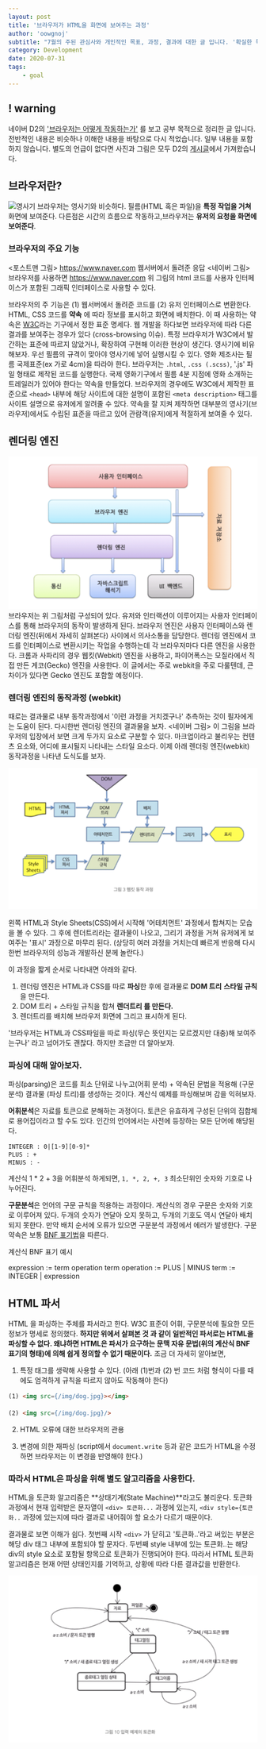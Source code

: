 ```yaml
---
layout: post
title: '브라우저가 HTML을 화면에 보여주는 과정'
author: 'oowgnoj'
subtitle: "7월의 주된 관심사와 개인적인 목표, 과정, 결과에 대한 글 입니다. '확실한 목표'를 찾기 위해 고군분투 했던 과정을 소개합니다."
category: Development
date: 2020-07-31
tags:
    - goal
---
```


## ! warning

네이버 D2의 ['브라우저는 어떻게 작동하는가'](https://d2.naver.com/helloworld/59361) 를 보고 공부 목적으로 정리한 글 입니다. 전반적인 내용은 비슷하나 이해한 내용을 바탕으로 다시 적었습니다. 일부 내용을 포함하지 않습니다. 별도의 언급이 없다면 사진과 그림은 모두 D2의 [게시글](https://d2.naver.com/helloworld/59361)에서 가져왔습니다.

## 브라우저란?
![영사기](./../images/in-post/browser/film.jpeg)
브라우저는 영사기와 비슷하다. 필름(HTML 혹은 파일)을 **특정 작업을 거쳐** 화면에 보여준다. 다른점은 시간의 흐름으로 작동하고,브라우저는 **유저의 요청을 화면에 보여준다**.

### 브라우저의 주요 기능
<포스트맨 그림>
https://www.naver.com 웹서버에서 돌려준 응답
<네이버 그림>
브라우저를 사용하면 https://www.naver.com 위 그림의 html 코드를 사용자 인터페이스가 포함된 그래픽 인터페이스로 사용할 수 있다.


브라우저의 주 기능은 (1) 웹서버에서 돌려준 코드를 (2) 유저 인터페이스로 변환한다. HTML, CSS 코드를 **약속** 에 따라 정보를 표시하고 화면에 배치한다. 이 때 사용하는 약속은 [W3C](https://www.w3.org/)라는 기구에서 정한 표준 명세다. 웹 개발을 하다보면 브라우저에 따라 다른 결과를 보여주는 경우가 있다 (cross-browsing 이슈). 특정 브라우저가 W3C에서 발간하는 표준에 따르지 않았거나, 확장하여 구현해 이러한 현상이 생긴다.
영사기에 비유해보자. 우선 필름의 규격이 맞아야 영사기에 넣어 실행시킬 수 있다. 영화 제조사는 필름 국제표준(ex 가로 4cm)을 따라야 한다. 브라우저는 `.html`, `.css (.scss)`, '.js' 파일 형태로 제작된 코드를 실행한다. 국제 영화기구에서 필름 4분 지점에 영화 소개하는 트레일러가 있어야 한다는 약속을 만들었다. 브라우저의 경우에도 W3C에서 제작한 표준으로 `<head>` 내부에 해당 사이트에 대한 설명이 포함된 `<meta description>` 태그를 사이트 설명으로 유저에게 알려줄 수 있다. 약속을 잘 지켜 제작하면 대부분의 영사기(브라우저)에서도 수립된 표준을 따르고 있어 관람객(유저)에게 적절하게 보여줄 수 있다.

## 렌더링 엔진
![rendering_engine](./../images/in-post/browser/rendering_engine.png)
브라우저는 위 그림처럼 구성되어 있다. 유저와 인터랙션이 이루어지는 사용자 인터페이스를 통해 브라우저의 동작이 발생하게 된다. 브라우저 엔진은 사용자 인터페이스와 렌더링 엔진(뒤에서 자세히 살펴본다) 사이에서 의사소통을 담당한다. 렌더링 엔진에서 코드를 인터페이스로 변환시키는 작업을 수행하는데 각 브라우저마다 다른 엔진을 사용한다. 크롬과 사파리의 경우 웹킷(Webkit) 엔진을 사용하고, 파이어폭스는 모질라에서 직접 만든 게코(Gecko) 엔진을 사용한다. 이 글에서는 주로 webkit을 주로 다룰텐데, 큰 차이가 있다면 Gecko 엔진도 포함할 예정이다.


### 렌더링 엔진의 동작과정 (webkit)
때로는 결과물로 내부 동작과정에서 '이런 과정을 거치겠구나' 추측하는 것이 필자에게는 도움이 된다. 다시한번 렌더링 엔진의 결과물을 보자.
<네이버 그림>
이 그림을 브라우저의 입장에서 보면 크게 두가지 요소로 구분할 수 있다. 마크업이라고 불리우는 컨텐츠 요소와, 어디에 표시될지 나타내는 스타일 요소다. 이제 아래 렌더링 엔진(webkit) 동작과정을 나타낸 도식도를 보자.

![webkit_engine](./../images/in-post/browser/webkit_engine.png)

왼쪽 HTML과 Style Sheets(CSS)에서 시작해 '어테치먼트' 과정에서 합쳐지는 모습을 볼 수 있다. 그 후에 렌더트리라는 결과물이 나오고, 그리기 과정을 거쳐 유저에게 보여주는 '표시' 과정으로 마무리 된다. (상당히 여러 과정을 거치는데 빠르게 반응해 다시한번 브라우저의 성능과 개발하신 분께 놀란다.)

이 과정을 짧게 순서로 나타내면 아래와 같다.

1. 렌더링 엔진은 HTML과 CSS를 따로 **파싱**한 후에 결과물로 **DOM 트리** **스타일 규칙**을 만든다.
2. DOM 트리 + 스타일 규칙을 합쳐 **렌더트리 를 만든다.**
3. 렌더트리를 배치해 브라우저 화면에 그리고 표시하게 된다.

'브라우저는 HTML과 CSS파일을 따로 파싱(무슨 뜻인지는 모르겠지만 대충)해 보여주는구나' 라고 넘어가도 괜찮다. 하지만 조금만 더 알아보자.

### 파싱에 대해 알아보자.
파싱(parsing)은 코드를 최소 단위로 나누고(어휘 분석) + 약속된 문법을 적용해 (구문 분석) 결과물 (파싱 트리)를 생성하는 것이다. 계산식 예제를 파싱해보며 감을 익혀보자. 

**어휘분석**은 자료를 토큰으로 분해하는 과정이다. 토큰은 유효하게 구성된 단위의 집합체로 용어집이라고 할 수도 있다. 인간의 언어에서는 사전에 등장하는 모든 단어에 해당된다. 

````
INTEGER : 0|[1-9][0-9]*
PLUS : +
MINUS : -
````
계산식 1 * 2 + 3을 어휘분석 하게되면, `1, *, 2, +, 3` 최소단위인 숫자와 기호로 나누어진다.


**구문분석**은 언어의 구문 규칙을 적용하는 과정이다. 계산식의 경우 구문은 숫자와 기호로 이루어져 있다. 두개의 숫자가 연달아 오지 못하고, 두개의 기호도 역시 연달아 배치되지 못한다. 만약 배치 순서에 오류가 있으면 구문분석 과정에서 에러가 발생한다. 구문약속은 보통 [BNF 표기법](https://perfectacle.github.io/2018/08/15/bnf/)을 따른다.

계산식 BNF 표기 예시

expression := term operation term
operation := PLUS | MINUS
term := INTEGER | expression


## HTML 파서
HTML 을 파싱하는 주체를 파서라고 한다. W3C 표준이 어휘, 구문분석에 필요한 모든 정보가 명세로 정의했다. **하지만 위에서 살펴본 것 과 같이 일반적인 파서로는 HTML을 파싱할 수 없다. 왜냐하면 HTML은 파서가 요구하는 문맥 자유 문법(위의 계산식 BNF 표기의 형태)에 의해 쉽게 정의할 수 없기 때문이다.**
조금 더 자세히 알아보면,
1. 특정 태그를 생략해 사용할 수 있다. (아래 (1)번과 (2) 번 코드 처럼 형식이 다를 때에도 엄격하게 규칙을 따르지 않아도 작동해야 한다)

```html
(1) <img src={/img/dog.jpg}></img>

(2) <img src={/img/dog.jpg}/>
```

2. HTML 오류에 대한 브라우저의 관용

3. 변경에 의한 재파싱 (script에서 `document.write` 등과 같은 코드가 HTML을 수정하면 브라우저는 이 변경을 반영해야 한다.)


### 따라서 HTML은 파싱을 위해 별도 알고리즘을 사용한다. 
HTML을 토큰화 알고리즘은 **상태기계(State Machine)**라고도 불리운다. 토큰화 과정에서 현재 입력받은 문자열이 `<div> 토큰화...` 과정에 있는지, `<div style={토큰화..` 과정에 있는지에 따라 결과로 내어줘야 할 요소가 다르기 때문이다.

결과물로 보면 이해가 쉽다. 첫번째 시작 `<div>` 가 닫히고 '토큰화..'라고 써있는 부분은 해당 div 태그 내부에 포함되야 할 문자다. 두번째 style 내부에 있는 토큰화..는 해당 div의 style  요소로 포함될 항목으로 토큰화가 진행되어야 한다. 따라서 HTML 토큰화 알고리즘은 현재 어떤 상태인지를 기억하고, 상황에 따라 다른 결과값을 반환한다.

![july-goal](./../images/in-post/browser/html_parser_2.png)


